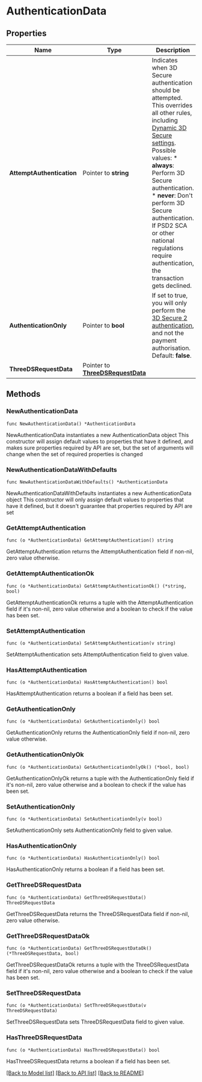 # AuthenticationData

## Properties

Name | Type | Description | Notes
------------ | ------------- | ------------- | -------------
**AttemptAuthentication** | Pointer to **string** | Indicates when 3D Secure authentication should be attempted. This overrides all other rules, including [Dynamic 3D Secure settings](https://docs.adyen.com/risk-management/dynamic-3d-secure).  Possible values:  * **always**: Perform 3D Secure authentication. * **never**: Don&#39;t perform 3D Secure authentication. If PSD2 SCA or other national regulations require authentication, the transaction gets declined. | [optional] 
**AuthenticationOnly** | Pointer to **bool** | If set to true, you will only perform the [3D Secure 2 authentication](https://docs.adyen.com/online-payments/3d-secure/other-3ds-flows/authentication-only), and not the payment authorisation. Default: **false**. | [optional] [default to false]
**ThreeDSRequestData** | Pointer to [**ThreeDSRequestData**](ThreeDSRequestData.md) |  | [optional] 

## Methods

### NewAuthenticationData

`func NewAuthenticationData() *AuthenticationData`

NewAuthenticationData instantiates a new AuthenticationData object
This constructor will assign default values to properties that have it defined,
and makes sure properties required by API are set, but the set of arguments
will change when the set of required properties is changed

### NewAuthenticationDataWithDefaults

`func NewAuthenticationDataWithDefaults() *AuthenticationData`

NewAuthenticationDataWithDefaults instantiates a new AuthenticationData object
This constructor will only assign default values to properties that have it defined,
but it doesn't guarantee that properties required by API are set

### GetAttemptAuthentication

`func (o *AuthenticationData) GetAttemptAuthentication() string`

GetAttemptAuthentication returns the AttemptAuthentication field if non-nil, zero value otherwise.

### GetAttemptAuthenticationOk

`func (o *AuthenticationData) GetAttemptAuthenticationOk() (*string, bool)`

GetAttemptAuthenticationOk returns a tuple with the AttemptAuthentication field if it's non-nil, zero value otherwise
and a boolean to check if the value has been set.

### SetAttemptAuthentication

`func (o *AuthenticationData) SetAttemptAuthentication(v string)`

SetAttemptAuthentication sets AttemptAuthentication field to given value.

### HasAttemptAuthentication

`func (o *AuthenticationData) HasAttemptAuthentication() bool`

HasAttemptAuthentication returns a boolean if a field has been set.

### GetAuthenticationOnly

`func (o *AuthenticationData) GetAuthenticationOnly() bool`

GetAuthenticationOnly returns the AuthenticationOnly field if non-nil, zero value otherwise.

### GetAuthenticationOnlyOk

`func (o *AuthenticationData) GetAuthenticationOnlyOk() (*bool, bool)`

GetAuthenticationOnlyOk returns a tuple with the AuthenticationOnly field if it's non-nil, zero value otherwise
and a boolean to check if the value has been set.

### SetAuthenticationOnly

`func (o *AuthenticationData) SetAuthenticationOnly(v bool)`

SetAuthenticationOnly sets AuthenticationOnly field to given value.

### HasAuthenticationOnly

`func (o *AuthenticationData) HasAuthenticationOnly() bool`

HasAuthenticationOnly returns a boolean if a field has been set.

### GetThreeDSRequestData

`func (o *AuthenticationData) GetThreeDSRequestData() ThreeDSRequestData`

GetThreeDSRequestData returns the ThreeDSRequestData field if non-nil, zero value otherwise.

### GetThreeDSRequestDataOk

`func (o *AuthenticationData) GetThreeDSRequestDataOk() (*ThreeDSRequestData, bool)`

GetThreeDSRequestDataOk returns a tuple with the ThreeDSRequestData field if it's non-nil, zero value otherwise
and a boolean to check if the value has been set.

### SetThreeDSRequestData

`func (o *AuthenticationData) SetThreeDSRequestData(v ThreeDSRequestData)`

SetThreeDSRequestData sets ThreeDSRequestData field to given value.

### HasThreeDSRequestData

`func (o *AuthenticationData) HasThreeDSRequestData() bool`

HasThreeDSRequestData returns a boolean if a field has been set.


[[Back to Model list]](../README.md#documentation-for-models) [[Back to API list]](../README.md#documentation-for-api-endpoints) [[Back to README]](../README.md)


